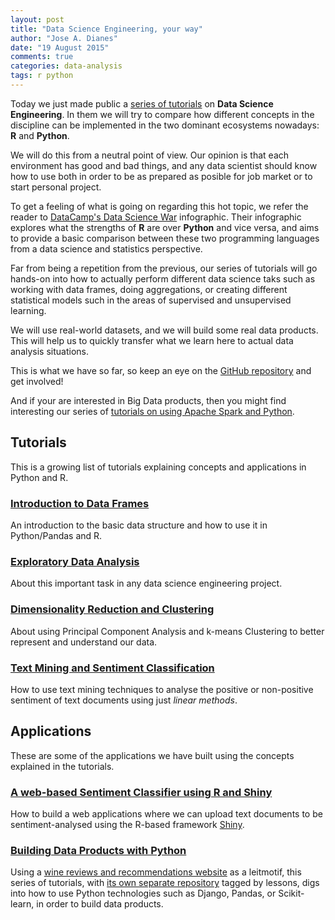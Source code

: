 ```yaml
---
layout: post
title: "Data Science Engineering, your way"
author: "Jose A. Dianes"
date: "19 August 2015"
comments: true
categories: data-analysis   
tags: r python  
---
```


Today we just made public a [series of tutorials](https://github.com/jadianes/data-science-your-way) on **Data Science Engineering**. In them we will try to compare how different concepts in the discipline can be implemented in the two dominant ecosystems nowadays: **R** and **Python**.  

We will do this from a neutral point of view. Our opinion is that each environment has good and bad things, and any data scientist should know how to use both in order to be as prepared as posible for job market or to start personal project.    

To get a feeling of what is going on regarding this hot topic, we refer the reader to [DataCamp's Data Science War](http://blog.datacamp.com/r-or-python-for-data-analysis/) infographic. Their infographic explores what the strengths of **R** are over **Python** and vice versa, and aims to provide a basic comparison between these two programming languages from a data science and statistics perspective.  

Far from being a repetition from the previous, our series of tutorials will go hands-on into how to actually perform different data science taks such as working with data frames, doing aggregations, or creating different statistical models such in the areas of supervised and unsupervised learning.  

We will use real-world datasets, and we will build some real data products. This will help us to quickly transfer what we learn here to actual data analysis situations.  

This is what we have so far, so keep an eye on the [GitHub repository](https://github.com/jadianes/data-science-your-way) and get involved!    

And if your are interested in Big Data products, then you might find interesting our series of [tutorials on using Apache Spark and Python](https://github.com/jadianes/spark-py-notebooks).  

## Tutorials

This is a growing list of tutorials explaining concepts and applications in Python and R. 

### [Introduction to Data Frames](https://github.com/jadianes/data-science-your-way/blob/master/01-data-frames/README.md)  

An introduction to the basic data structure and how to use it in Python/Pandas and R.  

### [Exploratory Data Analysis](https://github.com/jadianes/data-science-your-way/blob/master/02-exploratory-data-analysis/README.md)    

About this important task in any data science engineering project.  

### [Dimensionality Reduction and Clustering](https://github.com/jadianes/data-science-your-way/blob/master/03-dimensionality-reduction-and-clustering/README.md)    
About using Principal Component Analysis and k-means Clustering to better represent and understand our data.  

### [Text Mining and Sentiment Classification](https://github.com/jadianes/data-science-your-way/blob/master/04-sentiment-analysis/README.md)    

How to use text mining techniques to analyse the positive or non-positive sentiment of text documents using just *linear methods*.  

## Applications  

These are some of the applications we have built using the concepts explained in the tutorials.  

### [A web-based Sentiment Classifier using R and Shiny](https://github.com/jadianes/data-science-your-way/blob/master/apps/sentimentclassifier/README.md)  

How to build a web applications where we can upload text documents to be sentiment-analysed using the R-based framework [Shiny](http://shiny.rstudio.com/).  

### [Building Data Products with Python](https://github.com/jadianes/data-science-your-way/blob/master/apps/winerama/README.md)  

Using a [wine reviews and recommendations website](http://jadianes.koding.io:8000/reviews/) as a leitmotif, this series of tutorials, with [its own separate repository](https://github.com/jadianes/winerama-recommender-tutorial) tagged by lessons, digs into how to use Python technologies such as Django, Pandas, or Scikit-learn, in order to build data products.   